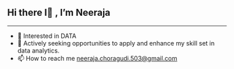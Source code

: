 ## Hi there I👋 , I’m Neeraja ##

_______________________________________________________________________________________________________________

- 👀 Interested in DATA
- 🌱 Actively seeking opportunities to apply and enhance my skill set in data analytics.
- 📫 How to reach me <neeraja.choragudi.503@gmail.com>

  

<!---
neerajaChoragudi/neerajaChoragudi is a ✨ special ✨ repository because its `README.md` (this file) appears on your GitHub profile.
You can click the Preview link to take a look at your changes.
--->

